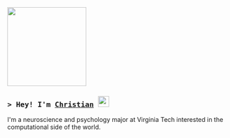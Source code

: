 <img height="180em" src="https://github-readme-stats.vercel.app/api?username=christianburrell&show_icons=true&hide_border=true&&count_private=true&include_all_commits=true" />

### <samp>&gt; Hey! I'm <a href="http://www.linkedin.com/in/christianburrell" target="_blank">Christian</a> <img src="https://media.giphy.com/media/hvRJCLFzcasrR4ia7z/giphy.gif" width="25"> </samp>

I'm a neuroscience and psychology major at Virginia Tech interested in the computational side of the world.
